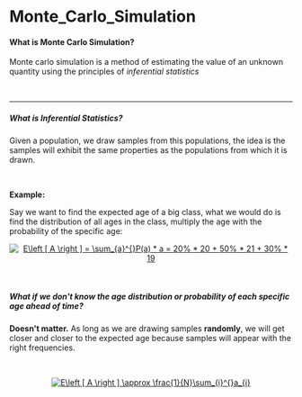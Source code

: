 # Monte_Carlo_Simulation

#### What is Monte Carlo Simulation?

Monte carlo simulation is a method of estimating the value of an unknown quantity using the principles of *inferential statistics*

<br>

---


##### What is Inferential Statistics?

Given a population, we draw samples from this populations, the idea is the samples will exhibit the same properties as the populations from which it is drawn.

<br>

__Example:__

Say we want to find the expected age of a big class, what we would do is find the distribution of all ages in the class, multiply the age with the probability of the specific age:


<p align="center">
<a href="https://www.codecogs.com/eqnedit.php?latex=E\left&space;[&space;A&space;\right&space;]&space;=&space;\sum_{a}^{}P(a)&space;*&space;a&space;=&space;20%&space;*&space;20&space;&plus;&space;50%&space;*&space;21&space;&plus;&space;30%&space;*&space;19" target="_blank"><img src="https://latex.codecogs.com/gif.latex?E\left&space;[&space;A&space;\right&space;]&space;=&space;\sum_{a}^{}P(a)&space;*&space;a&space;=&space;20%&space;*&space;20&space;&plus;&space;50%&space;*&space;21&space;&plus;&space;30%&space;*&space;19" title="E\left [ A \right ] = \sum_{a}^{}P(a) * a = 20% * 20 + 50% * 21 + 30% * 19" /></a>
</p>

<br>

##### What if we don't know the age distribution or probability of each specific age ahead of time? 

__Doesn't matter.__ As long as we are drawing samples __randomly__, we will get closer and closer to the expected age because samples will appear with the right frequencies.

<br>

<p align="center">
  <a href="https://www.codecogs.com/eqnedit.php?latex=E\left&space;[&space;A&space;\right&space;]&space;\approx&space;\frac{1}{N}\sum_{i}^{}a_{i}" target="_blank"><img src="https://latex.codecogs.com/gif.latex?E\left&space;[&space;A&space;\right&space;]&space;\approx&space;\frac{1}{N}\sum_{i}^{}a_{i}" title="E\left [ A \right ] \approx \frac{1}{N}\sum_{i}^{}a_{i}" /></a>
 </p>




